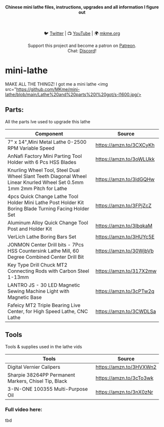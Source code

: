 <p align="center">
<b>Chinese mini lathe files, instructions, upgrades and all information I figure out  </b><br>
<br><br>
<br>🐦 <a href="https://twitter.com/mkmeorg">Twitter</a>
| 📺 <a href="https://www.youtube.com/mkmeorg">YouTube</a>
| 🌍 <a href="http://www.mkme.org">mkme.org</a><br>
<br>
Support this project and become a patron on <a href="https://www.patreon.com/EricWilliam">Patreon</a>.<br>
Chat: <a href="https://discord.gg/j9S4Fgv">Discord</a></b>!
</p>

# mini-lathe

MAKE ALL THE THINGZ!  I got me a mini lathe
<img src="https://github.com/MKme/mini-lathe/blob/main/Lathe%20and%20parts%20I%20got/s-l1600.jpg/>

## Parts:

All the parts Ive used to upgrade this lathe


|     Component    | Source  |
| ---------- |----------------|
| 7" x 14",Mini Metal Lathe 0-2500 RPM Variable Speed | https://amzn.to/3CXCyKh
| AnNafi Factory Mini Parting Tool Holder with 6 Pcs HSS Blades | https://amzn.to/3oWLUkk
| Knurling Wheel Tool, Steel Dual Wheel Slant Teeth Diagonal Wheel Linear Knurled Wheel Set 0.5mm 1mm 2mm Pitch for Lathe | https://amzn.to/3ldGQHw
| 4pcs Quick Change Lathe Tool Holder Mini Lathe Post Holder Kit Boring Blade Turning Facing Holder Set | https://amzn.to/3FPjZcZ
| Aluminum Alloy Quick Change Tool Post and Holder Kit  | https://amzn.to/3lbqkaM
| VerLich Lathe Boring Bars Set | https://amzn.to/3HUYc5E
| JONMON Center Drill bits - 7Pcs HSS Countersink Lathe Mill, 60 Degree Combined Center Drill Bit | https://amzn.to/30WjbVb
| Key Type Drill Chuck MT2 Connecting Rods with Carbon Steel 1-13mm | https://amzn.to/317X2mw
| LANTRO JS - 30 LED Magnetic Sewing Machine Light with Magnetic Base    | https://amzn.to/3cPTw2q
| Fafeicy MT2 Triple Bearing Live Center, for High Speed Lathe, CNC Lathe | https://amzn.to/3CWDLSa

## Tools

Tools & supplies used in the lathe vids


|     Tools    | Source  |
| ---------- |----------------|
| Digital Vernier Calipers | https://amzn.to/3HVXWn2
| Sharpie 38264PP Permanent Markers, Chisel Tip, Black | https://amzn.to/3cTo3wk
| 3-IN-ONE 100355 Multi-Purpose Oil | https://amzn.to/3nX0zNr



### Full video here:

tbd